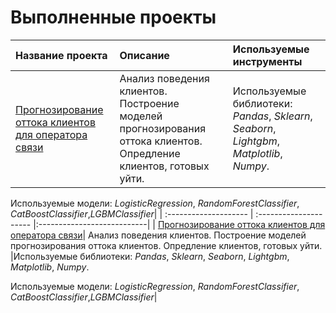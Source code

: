 # Выполненные проекты

| Название проекта| Описание | Используемые инструменты|
| :-------------------- | :--------------------- |:---------------------------|
| [Прогнозирование оттока клиентов для оператора связи](CustomerChurnForecasting)| Анализ поведения клиентов. Построение моделей прогнозирования оттока клиентов. Опредление клиентов, готовых уйти. |Используемые библиотеки: *Pandas*, *Sklearn*, *Seaborn*, *Lightgbm*, *Matplotlib*, *Numpy*.

Используемые модели: *LogisticRegression*, *RandomForestClassifier*, *CatBoostClassifier*,*LGBMClassifier*|
| :-------------------- | :--------------------- |:---------------------------|
| [Прогнозирование оттока клиентов для оператора связи](CustomerChurnForecasting)| Анализ поведения клиентов. Построение моделей прогнозирования оттока клиентов. Опредление клиентов, готовых уйти. |Используемые библиотеки: *Pandas*, *Sklearn*, *Seaborn*, *Lightgbm*, *Matplotlib*, *Numpy*.

Используемые модели: *LogisticRegression*, *RandomForestClassifier*, *CatBoostClassifier*,*LGBMClassifier*|